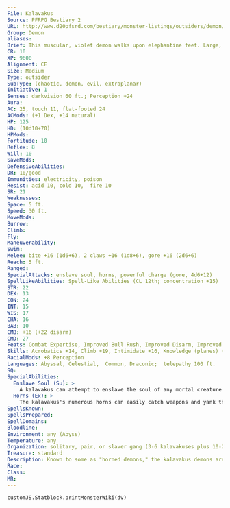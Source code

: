 ```yaml
---
File: Kalavakus
Source: PFRPG Bestiary 2
URL: http://www.d20pfsrd.com/bestiary/monster-listings/outsiders/demon/demon-kalavakus
Group: Demon
aliases: 
Brief: This muscular, violet demon walks upon elephantine feet. Large, razor-sharp horns cover its body.
CR: 10
XP: 9600
Alignment: CE
Size: Medium
Type: outsider
SubType: (chaotic, demon, evil, extraplanar)
Initiative: 1
Senses: darkvision 60 ft.; Perception +24
Aura: 
AC: 25, touch 11, flat-footed 24
ACMods: (+1 Dex, +14 natural)
HP: 125
HD: (10d10+70)
HPMods: 
Fortitude: 10
Reflex: 8
Will: 10
SaveMods: 
DefensiveAbilities: 
DR: 10/good
Immunities: electricity, poison
Resist: acid 10, cold 10,  fire 10
SR: 21
Weaknesses: 
Space: 5 ft.
Speed: 30 ft.
MoveMods: 
Burrow: 
Climb: 
Fly: 
Maneuverability: 
Swim: 
Melee: bite +16 (1d6+6), 2 claws +16 (1d8+6), gore +16 (2d6+6)
Reach: 5 ft.
Ranged: 
SpecialAttacks: enslave soul, horns, powerful charge (gore, 4d6+12)
SpellLikeAbilities: Spell-Like Abilities (CL 12th; concentration +15)  At will-command (DC 14), greater teleport (self plus 50 lbs. of objects only), telekinesis (DC 18)  3/day-air walk, dominate person (DC 18), haste  1/day-greater command (DC 18), summon (level 4,  1 kalavakus 40%), symbol of persuasion (DC 19)
STR: 22
DEX: 13
CON: 24
INT: 15
WIS: 17
CHA: 16
BAB: 10
CMB: +16 (+22 disarm)
CMD: 27
Feats: Combat Expertise, Improved Bull Rush, Improved Disarm, Improved Trip, Power Attack
Skills: Acrobatics +14, Climb +19, Intimidate +16, Knowledge (planes) +15, Perception +24, Sense Motive +16, Stealth +14, Use Magic Device +16
RacialMods: +8 Perception
Languages: Abyssal, Celestial,  Common, Draconic;  telepathy 100 ft.
SQ: 
SpecialAbilities:
  Enslave Soul (Su): >
    A kalavakus can attempt to enslave the soul of any mortal creature within 60 feet as a swift action. The kalavakus must have line of sight to the target.  The target can resist this special attack with a DC 18 Will save, but is staggered for 1 round even if the save is successful. If the save is successful, the creature is immune to this ability for 24 hours. If the save is a failure, the target's soul is enslaved-this creature takes a -6 penalty on all attack rolls and saving throws against that kalavakus. If a creature with an enslaved soul is slain by that kalavakus, the soul immediately infuses the demon's body, affecting it with a heal spell (CL 12th). A kalavakus can have only one mortal soul enslaved at a time-if it enslaves a second soul, the first is released. This is a mind-affecting death effect. The save DC is Charisma-based.
  Horns (Ex): >
    The kalavakus's numerous horns can easily catch weapons and yank them away from opponents. The demon gains a +4 racial bonus on all disarm attempts as a result.
SpellsKnown: 
SpellsPrepared: 
SpellDomains: 
Bloodline: 
Environment: any (Abyss)
Temperature: any
Organization: solitary, pair, or slaver gang (3-6 kalavakuses plus 10-20 slaves)
Treasure: standard
Description: Known to some as "horned demons," the kalavakus demons are hulking, muscled beasts. They work as slavers on the Abyss, sometimes as harem keepers or captains of the guard for a more powerful demon, and at other times as mercenaries who sell their captured victims for profit to anyone with the funds to pay.  A kalavakus is 7 feet tall and weighs 450 pounds. They form from the souls of evil mortals who were slavers in their mortal lives.
Race: 
Class: 
MR: 
---
```

```dataviewjs
customJS.Statblock.printMonsterWiki(dv)
```
